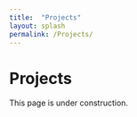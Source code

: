 ```yaml
---
title:  "Projects"
layout: splash
permalink: /Projects/
---
```


<p><h1>Projects</h1></p>

This page is under construction. 